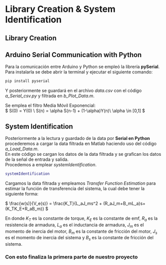 # Library Creation & System Identification
## Library Creation

## Arduino Serial Communication with Python
Para la comunicación entre Arduino y Python se empleó la librería **pySerial**. Para instalarla se debe abrir la terminal y ejecutar el siguiente comando:  
```bash
pip install pyserial
```
Y posteriormente se guardará en el archivo _data.csv_ con el código *a_Serial_csv.py* y filtrada en *b_Plot_Data.m*.

Se emplea el filtro Media Móvil Exponencial:  
$
S(0) = Y(0) \\
S(n) = \alpha S(n-1) + (1-\alpha)Y(n)\\
\alpha \in [0,1]
$

## System Identification
Posteriormente a la lectura y guardado de la data por **Serial en Python** procederemos a cargar la data filtrada en Matlab haciendo uso del código *a_Load_Data.m*.  
En este código se cargan los datos de la data filtrada y se grafican los datos de la señal de entrada y salida.  
Procedemos a emplear _systemIdentification_.  

```matlab
systemIdentification
```
Cargamos la data filtrada y empleamos *Transfer Function Estimation* para estimar la función de transferencia del sistema, la cual debe tener la siguiente forma:


$
\frac{w(s)}{V_e(s)} = \frac{K_T}{L_aJ_ms^2 + (R_aJ_m+B_mL_a)s+(K_TK_E+R_aB_m)}
$  


En donde $K_T$ es la constante de torque, $K_E$ es la constante de emf, $R_a$ es la resistencia de armadura, $L_a$ es el inductancia de armadura, $J_m$ es el momento de inercia del motor, $B_m$ es la constante de fricción del motor, $J_s$ es el momento de inercia del sistema y $B_s$ es la constante de fricción del sistema.

### Con esto finaliza la primera parte de nuestro proyecto